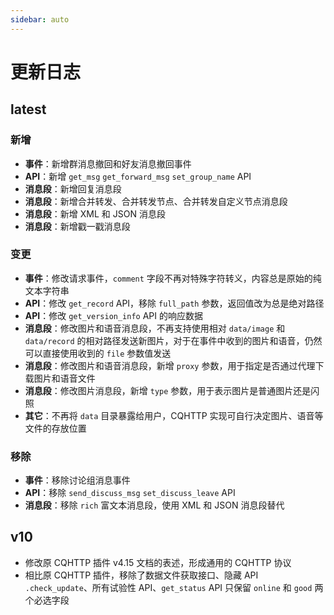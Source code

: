 ```yaml
---
sidebar: auto
---
```


# 更新日志

## latest

### 新增

- **事件**：新增群消息撤回和好友消息撤回事件
- **API**：新增 `get_msg` `get_forward_msg` `set_group_name` API
- **消息段**：新增回复消息段
- **消息段**：新增合并转发、合并转发节点、合并转发自定义节点消息段
- **消息段**：新增 XML 和 JSON 消息段
- **消息段**：新增戳一戳消息段

### 变更

- **事件**：修改请求事件，`comment` 字段不再对特殊字符转义，内容总是原始的纯文本字符串
- **API**：修改 `get_record` API，移除 `full_path` 参数，返回值改为总是绝对路径
- **API**：修改 `get_version_info` API 的响应数据
- **消息段**：修改图片和语音消息段，不再支持使用相对 `data/image` 和 `data/record` 的相对路径发送新图片，对于在事件中收到的图片和语音，仍然可以直接使用收到的 `file` 参数值发送
- **消息段**：修改图片和语音消息段，新增 `proxy` 参数，用于指定是否通过代理下载图片和语音文件
- **消息段**：修改图片消息段，新增 `type` 参数，用于表示图片是普通图片还是闪照
- **其它**：不再将 `data` 目录暴露给用户，CQHTTP 实现可自行决定图片、语音等文件的存放位置

### 移除

- **事件**：移除讨论组消息事件
- **API**：移除 `send_discuss_msg` `set_discuss_leave` API
- **消息段**：移除 `rich` 富文本消息段，使用 XML 和 JSON 消息段替代

## v10

- 修改原 CQHTTP 插件 v4.15 文档的表述，形成通用的 CQHTTP 协议
- 相比原 CQHTTP 插件，移除了数据文件获取接口、隐藏 API `.check_update`、所有试验性 API、`get_status` API 只保留 `online` 和 `good` 两个必选字段
